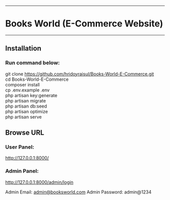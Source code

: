 
------------------------------------
# Books World (E-Commerce Website)
------------------------------------


## Installation

### Run command below:

git clone https://github.com/hridoyraisul/Books-World-E-Commerce.git <br />
cd Books-World-E-Commerce <br />
composer install <br />
cp .env.example .env <br />
php artisan key:generate  <br />
php artisan migrate <br />
php artisan db:seed <br />
php artisan optimize <br />
php artisan serve <br />

## Browse URL

### User Panel:
http://127.0.0.1:8000/

### Admin Panel:
http://127.0.0.1:8000/admin/login

Admin Email: admin@booksworld.com
Admin Password: admin@1234




